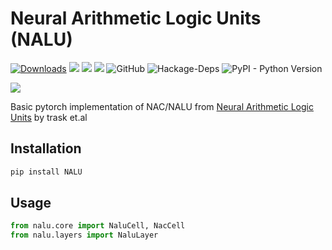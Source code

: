 # Neural Arithmetic Logic Units (NALU)

[![Downloads](https://pepy.tech/badge/nalu)](https://pepy.tech/project/nalu)
<img src="https://img.shields.io/badge/contributions-welcome-brightgreen.svg?style=flat">
<img src="https://img.shields.io/badge/stars-90+-brightgreen.svg?style=flat"/>
<img src="https://img.shields.io/badge/forks-15+-brightgreen.svg?style=flat"/>
![GitHub](https://img.shields.io/github/license/mashape/apistatus.svg)
![Hackage-Deps](https://img.shields.io/hackage-deps/v/lens.svg)
![PyPI - Python Version](https://img.shields.io/pypi/pyversions/Django.svg)

![](resources/NALU.png)

Basic pytorch implementation of NAC/NALU from [Neural Arithmetic Logic Units](https://arxiv.org/pdf/1808.00508.pdf) by trask et.al

## Installation

```python
pip install NALU
```

## Usage

```python
from nalu.core import NaluCell, NacCell
from nalu.layers import NaluLayer
```
